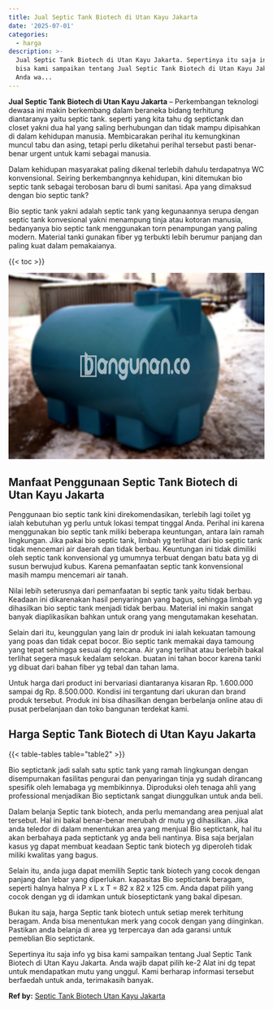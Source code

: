```yaml
---
title: Jual Septic Tank Biotech di Utan Kayu Jakarta
date: '2025-07-01'
categories:
  - harga
description: >-
  Jual Septic Tank Biotech di Utan Kayu Jakarta. Sepertinya itu saja info yg
  bisa kami sampaikan tentang Jual Septic Tank Biotech di Utan Kayu Jakarta.
  Anda wa...
---
```


**Jual Septic Tank Biotech di Utan Kayu Jakarta** – Perkembangan teknologi dewasa ini makin berkembang dalam beraneka bidang terhitung diantaranya yaitu septic tank. seperti yang kita tahu dg septictank dan closet yakni dua hal yang saling berhubungan dan tidak mampu dipisahkan di dalam kehidupan manusia. Membicarakan perihal itu kemungkinan muncul tabu dan asing, tetapi perlu diketahui perihal tersebut pasti benar-benar urgent untuk kami sebagai manusia.

Dalam kehidupan masyarakat paling dikenal terlebih dahulu terdapatnya WC konvensional. Seiring berkembangnnya kehidupan, kini ditemukan bio septic tank sebagai terobosan baru di bumi sanitasi. Apa yang dimaksud dengan bio septic tank?

Bio septic tank yakni adalah septic tank yang kegunaannya serupa dengan septic tank konvesional yakni menampung tinja atau kotoran manusia, bedanyanya bio septic tank menggunakan torn penampungan yang paling modern. Material tanki gunakan fiber yg terbukti lebih berumur panjang dan paling kuat dalam pemakaianya.

{{< toc >}}

![Jual Septic Tank Biotech di Utan Kayu Jakarta](/images/jual-bio-septictank-38.png)

## Manfaat Penggunaan Septic Tank Biotech di Utan Kayu Jakarta

Penggunaan bio septic tank kini direkomendasikan, terlebih lagi toilet yg ialah kebutuhan yg perlu untuk lokasi tempat tinggal Anda. Perihal ini karena menggunakan bio septic tank miliki beberapa keuntungan, antara lain ramah lingkungan. Jika pakai bio septic tank, limbah yg terlihat dari bio septic tank tidak mencemari air daerah dan tidak berbau. Keuntungan ini tidak dimiliki oleh septic tank konvensional yg umumnya terbuat dengan batu bata yg di susun berwujud kubus. Karena pemanfaatan septic tank konvensional masih mampu mencemari air tanah.

Nilai lebih seterusnya dari pemanfaatan bi septic tank yaitu tidak berbau. Keadaan ini dikarenakan hasil penyaringan yang bagus, sehingga limbah yg dihasilkan bio septic tank menjadi tidak berbau. Material ini makin sangat banyak diaplikasikan bahkan untuk orang yang mengutamakan kesehatan.

Selain dari itu, keunggulan yang lain dr produk ini ialah kekuatan tamoung yang poas dan tidak cepat bocor. Bio septic tank memakai daya tamoung yang tepat sehingga sesuai dg rencana. Air yang terlihat atau berlebih bakal terlihat segera masuk kedalam selokan. buatan ini tahan bocor karena tanki yg dibuat dari bahan fiber yg tebal dan tahan lama.

Untuk harga dari product ini bervariasi diantaranya kisaran Rp. 1.600.000 sampai dg Rp. 8.500.000. Kondisi ini tergantung dari ukuran dan brand produk tersebut. Produk ini bisa dihasilkan dengan berbelanja online atau di pusat perbelanjaan dan toko bangunan terdekat kami.

## Harga Septic Tank Biotech di Utan Kayu Jakarta

{{< table-tables table="table2" >}}

Bio septictank jadi salah satu sptic tank yang ramah lingkungan dengan disempurnakan fasilitas pengurai dan penyaringan tinja yg sudah dirancang spesifik oleh lemabaga yg membikinnya. Diproduksi oleh tenaga ahli yang professional menjadikan Bio septictank sangat diunggulkan untuk anda beli.

Dalam belanja Septic tank biotech, anda perlu memandang area penjual alat tersebut. Hal ini bakal benar-benar merubah dr mutu yg dihasilkan. Jika anda teledor di dalam menentukan area yang menjual Bio septictank, hal itu akan berbahaya pada septictank yg anda beli nantinya. Bisa saja berjalan kasus yg dapat membuat keadaan Septic tank biotech yg diperoleh tidak miliki kwalitas yang bagus.

Selain itu, anda juga dapat memilih Septic tank biotech yang cocok dengan panjang dan lebar yang diperlukan. kapasitas Bio septictank beragam, seperti halnya halnya P x L x T = 82 x 82 x 125 cm. Anda dapat pilih yang cocok dengan yg di idamkan untuk bioseptictank yang bakal dipesan.

Bukan itu saja, harga Septic tank biotech untuk setiap merek terhitung beragam. Anda bisa menentukan merk yang cocok dengan yang diinginkan. Pastikan anda belanja di area yg terpercaya dan ada garansi untuk pemeblian Bio septictank.

Sepertinya itu saja info yg bisa kami sampaikan tentang Jual Septic Tank Biotech di Utan Kayu Jakarta. Anda wajib dapat pilih ke-2 Alat ini dg tepat untuk mendapatkan mutu yang unggul. Kami berharap informasi tersebut berfaedah untuk anda, terimakasih banyak.

**Ref by:** [Septic Tank Biotech Utan Kayu Jakarta](https://id.wikipedia.org/wiki/Septic)
